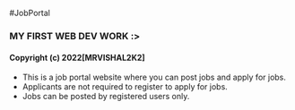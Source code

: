 #JobPortal

### MY FIRST WEB DEV WORK :>

#### Copyright (c) 2022[MRVISHAL2K2]
* This is a job portal website where you can post jobs and apply for jobs.
* Applicants are not required to register to apply for jobs.
* Jobs can be posted by registered users only.

